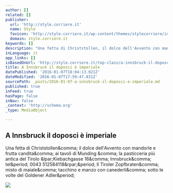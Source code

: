 ```yaml
---
author: []
related: []
publisher:
  url: 'http://style.corriere.it'
  name: Style
  favicon: 'http://style.corriere.it/wp-content/themes/stylecorriere/img/icons/favicon.png'
  domain: style.corriere.it
keywords: []
description: "Una fetta di Christstollen, il dolce dell'Avvento con mandorle e frutta candita, ai tavoli di Munding , la pasticceria più antica del Tirolo (Kiebachgasse 16, Innsbruck, tel. 0043 512584118). Il Tiroler Zopfbraten, misto di maiale, tacchino e manzo con canederli, sotto le volte del Goldener Adler."
inLanguage: it
app_links: []
isBasedOnUrl: 'http://style.corriere.it/top-class/a-innsbruck-il-doposci-e-imperiale/'
title: A Innsbruck il doposci è imperiale
datePublished: '2016-01-07T18:04:13.021Z'
dateModified: '2016-01-07T17:59:47.831Z'
sourcePath: _posts/2016-01-07-a-innsbruck-il-doposci-e-imperiale.md
published: true
inFeed: true
hasPage: false
inNav: false
_context: 'http://schema.org'
_type: MediaObject

---
```

<article style=""><h1>A Innsbruck il doposci è imperiale</h1><p>Una fetta di Christstollen&amp;comma; il dolce dell'Avvento con mandorle e frutta candita&amp;comma; ai tavoli di Munding &amp;comma; la pasticceria più antica del Tirolo &amp;lpar;Kiebachgasse 16&amp;comma; Innsbruck&amp;comma; tel&amp;period; 0043 512584118&amp;rpar;&amp;period; Il Tiroler Zopfbraten&amp;comma; misto di maiale&amp;comma; tacchino e manzo con canederli&amp;comma; sotto le volte del Goldener Adler&amp;period;</p><img src="http://style.corriere.it/wp-content/uploads/2015/12/duomo-san-giorgio-640x425.jpg" /></article>